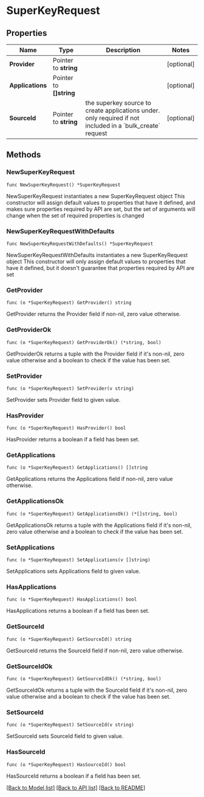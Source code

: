 # SuperKeyRequest

## Properties

Name | Type | Description | Notes
------------ | ------------- | ------------- | -------------
**Provider** | Pointer to **string** |  | [optional] 
**Applications** | Pointer to **[]string** |  | [optional] 
**SourceId** | Pointer to **string** | the superkey source to create applications under. only required if not included in a &#x60;bulk_create&#x60; request  | [optional] 

## Methods

### NewSuperKeyRequest

`func NewSuperKeyRequest() *SuperKeyRequest`

NewSuperKeyRequest instantiates a new SuperKeyRequest object
This constructor will assign default values to properties that have it defined,
and makes sure properties required by API are set, but the set of arguments
will change when the set of required properties is changed

### NewSuperKeyRequestWithDefaults

`func NewSuperKeyRequestWithDefaults() *SuperKeyRequest`

NewSuperKeyRequestWithDefaults instantiates a new SuperKeyRequest object
This constructor will only assign default values to properties that have it defined,
but it doesn't guarantee that properties required by API are set

### GetProvider

`func (o *SuperKeyRequest) GetProvider() string`

GetProvider returns the Provider field if non-nil, zero value otherwise.

### GetProviderOk

`func (o *SuperKeyRequest) GetProviderOk() (*string, bool)`

GetProviderOk returns a tuple with the Provider field if it's non-nil, zero value otherwise
and a boolean to check if the value has been set.

### SetProvider

`func (o *SuperKeyRequest) SetProvider(v string)`

SetProvider sets Provider field to given value.

### HasProvider

`func (o *SuperKeyRequest) HasProvider() bool`

HasProvider returns a boolean if a field has been set.

### GetApplications

`func (o *SuperKeyRequest) GetApplications() []string`

GetApplications returns the Applications field if non-nil, zero value otherwise.

### GetApplicationsOk

`func (o *SuperKeyRequest) GetApplicationsOk() (*[]string, bool)`

GetApplicationsOk returns a tuple with the Applications field if it's non-nil, zero value otherwise
and a boolean to check if the value has been set.

### SetApplications

`func (o *SuperKeyRequest) SetApplications(v []string)`

SetApplications sets Applications field to given value.

### HasApplications

`func (o *SuperKeyRequest) HasApplications() bool`

HasApplications returns a boolean if a field has been set.

### GetSourceId

`func (o *SuperKeyRequest) GetSourceId() string`

GetSourceId returns the SourceId field if non-nil, zero value otherwise.

### GetSourceIdOk

`func (o *SuperKeyRequest) GetSourceIdOk() (*string, bool)`

GetSourceIdOk returns a tuple with the SourceId field if it's non-nil, zero value otherwise
and a boolean to check if the value has been set.

### SetSourceId

`func (o *SuperKeyRequest) SetSourceId(v string)`

SetSourceId sets SourceId field to given value.

### HasSourceId

`func (o *SuperKeyRequest) HasSourceId() bool`

HasSourceId returns a boolean if a field has been set.


[[Back to Model list]](../README.md#documentation-for-models) [[Back to API list]](../README.md#documentation-for-api-endpoints) [[Back to README]](../README.md)


